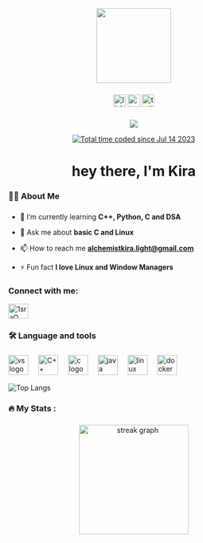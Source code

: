 <div align="center">
  <img height="150" src="https://oercommons.s3.amazonaws.com/media/courseware/lesson/image/6-Reasons-why-you-should-learn-Programming-1280x720.png"  />
</div>

###

<div align="center">
  <img src="https://img.shields.io/static/v1?message=LinkedIn&logo=linkedin&label=&color=0077B5&logoColor=white&labelColor=&style=for-the-badge" href="https://www.linkedin.com/in/imran-abid-15ab23354/" height="25" alt="linkedin logo"  />
  <img src="https://img.shields.io/static/v1?message=Youtube&logo=youtube&label=&color=FF0000&logoColor=white&labelColor=&style=for-the-badge" height="25" alt="youtube logo"  />
  <img src="https://img.shields.io/static/v1?message=Twitter&logo=twitter&label=&color=1DA1F2&logoColor=white&labelColor=&style=for-the-badge" height="25" alt="twitter logo"  />
</div>

###

<div align="center">
  <img src="https://visitor-badge.laobi.icu/badge?page_id=alchemist-kira&"  />

<a href="https://wakatime.com/@018e99b5-c5ce-4591-9870-0e314db465aa"><img src="https://wakatime.com/badge/user/018e99b5-c5ce-4591-9870-0e314db465aa.svg" alt="Total time coded since Jul 14 2023"  alt="wakatime" alt="Total time coded since Mar 18 2023" /></a>

</div>

###

<h1 align="center">hey there, I'm Kira</h1>

###

<h3 align="left">👩‍💻  About Me</h3>

###


- 🌱 I’m currently learning **C++, Python, C and DSA**

- 💬 Ask me about **basic C and Linux**

- 📫 How to reach me **alchemistkira.light@gmail.com**

- ⚡ Fun fact **I love Linux and Window Managers**

<h3 align="left">Connect with me:</h3>
<p align="left">

<a href="https://codeforces.com/profile/Imran_Abid" target="blank"><img align="center" src="https://raw.githubusercontent.com/rahuldkjain/github-profile-readme-generator/master/src/images/icons/Social/codeforces.svg" alt="1sraQ" height="30" width="40" /></a>

</p>

###

<h3 align="left">🛠 Language and tools</h3>

###

<div align="left">
  <img src="https://cdn.jsdelivr.net/gh/devicons/devicon/icons/vscode/vscode-original.svg" height="40" alt="vs logo"  />
  <img width="12" />
  <img src="https://cdn.jsdelivr.net/gh/devicons/devicon/icons/cplusplus/cplusplus-original.svg" height="40" alt="C++ logo"  />
  <img width="12" />
  <img src="https://cdn.jsdelivr.net/gh/devicons/devicon/icons/c/c-original.svg" height="40" alt="c logo"  />
  <img width="12" />
  <img src="https://cdn.jsdelivr.net/gh/devicons/devicon/icons/java/java-original.svg" height="40" alt="java logo"  />
  <img width="12" />
  <img src="https://cdn.jsdelivr.net/gh/devicons/devicon/icons/linux/linux-original.svg" height="40" alt="linux logo"  />
  <img width="12" />
  <img src="https://cdn.jsdelivr.net/gh/devicons/devicon/icons/docker/docker-plain-wordmark.svg" height="40" alt="docker logo"  />
</div>
<div align="left">
  
![Top Langs](https://github-readme-stats.vercel.app/api/top-langs/?username=alchemist-kira&layout=compact&$disable_animations=false&border_radius=5&border_color=000000$disable_animations=false&show_icons=true&theme=github_dark)
</div>

###

<h3 align="left">🔥   My Stats :</h3>

###

<div align="center">
  <img src="https://streak-stats.demolab.com?user=Alchemist-Kira&locale=en&mode=daily&theme=dark&hide_border=false&border_radius=5&order=3" height="220" alt="streak graph"  />
</div>

###
